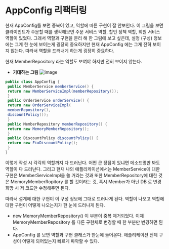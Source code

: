 # AppConfig 리팩터링

현재 AppConfig를 보면 중복이 있고, 역할에 따른 구현이 잘 안보인다.
이 그림을 보면 클라이언트가 주문할 때를 생각해보면 주문 서비스 역할, 할인 정책 역할, 회원 서비스 역할이 있었다.
그래서 역할과 구현을 분리 해 한 그림에 보고 싶은데,
설정 (구성) 정보에는 그게 한 눈에 보이는게 굉장히 중요하지만 현재 AppConfig 에는 그게 전혀 보이지 않는다.
따라서 역할을 드러내게 하는게 굉장히 중요하다.

현재 MemberRepository 라는 역할도 보여야 하지만 전혀 보이지 않는다.

- **기대하는 그림**
![image](https://github.com/al1kite/spring-wiki/assets/102217402/935e07e4-15ba-4fa8-bd22-4d6ec20db55c)

```java
public class AppConfig {
 public MemberService memberService() {
 return new MemberServiceImpl(memberRepository());
 }
 public OrderService orderService() {
 return new OrderServiceImpl(
 memberRepository(),
 discountPolicy());
 }
 public MemberRepository memberRepository() {
 return new MemoryMemberRepository();
 }
 public DiscountPolicy discountPolicy() {
 return new FixDiscountPolicy();
 }
}
```
이렇게 작성 시 각각의 역할까지 다 드러난다.
어떤 큰 장점이 있냐면 메소드명만 봐도 역할이 다 드러난다. 그리고 현재 나의 애플리케이션에서는 MemberService에 대한 구현은 MemberServiceImpl을 쓸 거라는 것과
또한 MemberRepository에 대한 것은 MemoryMemberRopitory 를 할 것이라는 것, 혹시 Member가 아닌 DB 로 변경 희망 시 저 코드만 수정해주면 된다.

따라서 설계에 대한 구현이 이 구성 정보에 그대로 드러나게 된다.
역할이 나오고 역할에 대한 구현이 어떻게 나오는지가 한 눈에 드러나게 된다.

- new MemoryMemberRepository() 이 부분이 중복 제거되었다. 이제 MemoryMemberRepository 를
다른 구현체로 변경할 때 한 부분만 변경하면 된다.
- AppConfig 를 보면 역할과 구현 클래스가 한눈에 들어온다. 애플리케이션 전체 구성이 어떻게 되어있는지 빠르게 파악할 수 있다.


